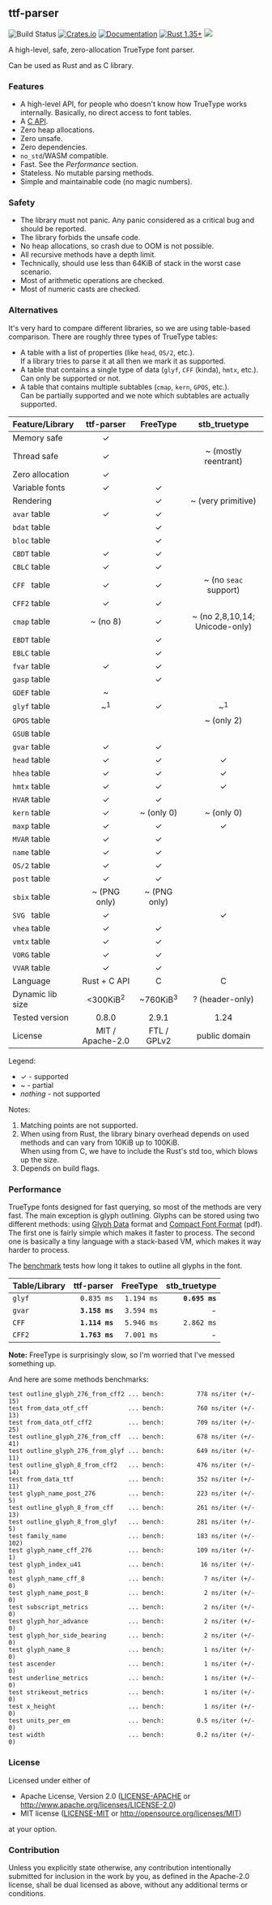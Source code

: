 ## ttf-parser
![Build Status](https://github.com/RazrFalcon/ttf-parser/workflows/Rust/badge.svg)
[![Crates.io](https://img.shields.io/crates/v/ttf-parser.svg)](https://crates.io/crates/ttf-parser)
[![Documentation](https://docs.rs/ttf-parser/badge.svg)](https://docs.rs/ttf-parser)
[![Rust 1.35+](https://img.shields.io/badge/rust-1.35+-orange.svg)](https://www.rust-lang.org)
![](https://img.shields.io/badge/unsafe-forbidden-brightgreen.svg)

A high-level, safe, zero-allocation TrueType font parser.

Can be used as Rust and as C library.

### Features

- A high-level API, for people who doesn't know how TrueType works internally.
  Basically, no direct access to font tables.
- A [C API](./c-api).
- Zero heap allocations.
- Zero unsafe.
- Zero dependencies.
- `no_std`/WASM compatible.
- Fast. See the *Performance* section.
- Stateless. No mutable parsing methods.
- Simple and maintainable code (no magic numbers).

### Safety

- The library must not panic. Any panic considered as a critical bug and should be reported.
- The library forbids the unsafe code.
- No heap allocations, so crash due to OOM is not possible.
- All recursive methods have a depth limit.
- Technically, should use less than 64KiB of stack in the worst case scenario.
- Most of arithmetic operations are checked.
- Most of numeric casts are checked.

### Alternatives

It's very hard to compare different libraries, so we are using table-based comparison.
There are roughly three types of TrueType tables:

- A table with a list of properties (like `head`, `OS/2`, etc.).<br/>
  If a library tries to parse it at all then we mark it as supported.
- A table that contains a single type of data (`glyf`, `CFF` (kinda), `hmtx`, etc.).<br/>
  Can only be supported or not.
- A table that contains multiple subtables (`cmap`, `kern`, `GPOS`, etc.).<br/>
  Can be partially supported and we note which subtables are actually supported.

| Feature/Library   | ttf-parser             | FreeType            | stb_truetype                   |
| ----------------- | :--------------------: | :-----------------: | :----------------------------: |
| Memory safe       | ✓                      |                     |                                |
| Thread safe       | ✓                      |                     | ~ (mostly reentrant)           |
| Zero allocation   | ✓                      |                     |                                |
| Variable fonts    | ✓                      | ✓                   |                                |
| Rendering         |                        | ✓                   | ~ (very primitive)             |
| `avar` table      | ✓                      | ✓                   |                                |
| `bdat` table      |                        | ✓                   |                                |
| `bloc` table      |                        | ✓                   |                                |
| `CBDT` table      | ✓                      | ✓                   |                                |
| `CBLC` table      | ✓                      | ✓                   |                                |
| `CFF `&nbsp;table | ✓                      | ✓                   | ~ (no `seac` support)          |
| `CFF2` table      | ✓                      | ✓                   |                                |
| `cmap` table      | ~ (no 8)               | ✓                   | ~ (no 2,8,10,14; Unicode-only) |
| `EBDT` table      |                        | ✓                   |                                |
| `EBLC` table      |                        | ✓                   |                                |
| `fvar` table      | ✓                      | ✓                   |                                |
| `gasp` table      |                        | ✓                   |                                |
| `GDEF` table      | ~                      |                     |                                |
| `glyf` table      | ~<sup>1</sup>          | ✓                   | ~<sup>1</sup>                  |
| `GPOS` table      |                        |                     | ~ (only 2)                     |
| `GSUB` table      |                        |                     |                                |
| `gvar` table      | ✓                      | ✓                   |                                |
| `head` table      | ✓                      | ✓                   | ✓                              |
| `hhea` table      | ✓                      | ✓                   | ✓                              |
| `hmtx` table      | ✓                      | ✓                   | ✓                              |
| `HVAR` table      | ✓                      | ✓                   |                                |
| `kern` table      | ✓                      | ~ (only 0)          | ~ (only 0)                     |
| `maxp` table      | ✓                      | ✓                   | ✓                              |
| `MVAR` table      | ✓                      | ✓                   |                                |
| `name` table      | ✓                      | ✓                   |                                |
| `OS/2` table      | ✓                      | ✓                   |                                |
| `post` table      | ✓                      | ✓                   |                                |
| `sbix` table      | ~ (PNG only)           | ~ (PNG only)        |                                |
| `SVG `&nbsp;table | ✓                      |                     | ✓                              |
| `vhea` table      | ✓                      | ✓                   |                                |
| `vmtx` table      | ✓                      | ✓                   |                                |
| `VORG` table      | ✓                      | ✓                   |                                |
| `VVAR` table      | ✓                      | ✓                   |                                |
| Language          | Rust + C API           | C                   | C                              |
| Dynamic lib size  | <300KiB<sup>2</sup>    | ~760KiB<sup>3</sup> | ? (header-only)                |
| Tested version    | 0.8.0                  | 2.9.1               | 1.24                           |
| License           | MIT / Apache-2.0       | FTL / GPLv2         | public domain                  |

Legend:

- ✓ - supported
- ~ - partial
- *nothing* - not supported

Notes:

1. Matching points are not supported.
2. When using from Rust, the library binary overhead depends on used methods
   and can vary from 10KiB up to 100KiB.<br/>
   When using from C, we have to include the Rust's std too, which blows up the size.
3. Depends on build flags.

### Performance

TrueType fonts designed for fast querying, so most of the methods are very fast.
The main exception is glyph outlining. Glyphs can be stored using two different methods:
using [Glyph Data](https://docs.microsoft.com/en-us/typography/opentype/spec/glyf) format
and [Compact Font Format](http://wwwimages.adobe.com/content/dam/Adobe/en/devnet/font/pdfs/5176.CFF.pdf) (pdf).
The first one is fairly simple which makes it faster to process.
The second one is basically a tiny language with a stack-based VM, which makes it way harder to process.

The [benchmark](./benches/outline/) tests how long it takes to outline all glyphs in the font.

| Table/Library | ttf-parser     | FreeType   | stb_truetype   |
| ------------- | -------------: | ---------: | -------------: |
| `glyf`        |   `0.835 ms`   | `1.194 ms` | **`0.695 ms`** |
| `gvar`        | **`3.158 ms`** | `3.594 ms` |              - |
| `CFF`         | **`1.114 ms`** | `5.946 ms` |   `2.862 ms`   |
| `CFF2`        | **`1.763 ms`** | `7.001 ms` |              - |

**Note:** FreeType is surprisingly slow, so I'm worried that I've messed something up.

And here are some methods benchmarks:

```text
test outline_glyph_276_from_cff2 ... bench:         778 ns/iter (+/- 15)
test from_data_otf_cff           ... bench:         760 ns/iter (+/- 13)
test from_data_otf_cff2          ... bench:         709 ns/iter (+/- 25)
test outline_glyph_276_from_cff  ... bench:         678 ns/iter (+/- 41)
test outline_glyph_276_from_glyf ... bench:         649 ns/iter (+/- 11)
test outline_glyph_8_from_cff2   ... bench:         476 ns/iter (+/- 14)
test from_data_ttf               ... bench:         352 ns/iter (+/- 11)
test glyph_name_post_276         ... bench:         223 ns/iter (+/- 5)
test outline_glyph_8_from_cff    ... bench:         261 ns/iter (+/- 13)
test outline_glyph_8_from_glyf   ... bench:         281 ns/iter (+/- 5)
test family_name                 ... bench:         183 ns/iter (+/- 102)
test glyph_name_cff_276          ... bench:         109 ns/iter (+/- 1)
test glyph_index_u41             ... bench:          16 ns/iter (+/- 0)
test glyph_name_cff_8            ... bench:           7 ns/iter (+/- 0)
test glyph_name_post_8           ... bench:           2 ns/iter (+/- 0)
test subscript_metrics           ... bench:           2 ns/iter (+/- 0)
test glyph_hor_advance           ... bench:           2 ns/iter (+/- 0)
test glyph_hor_side_bearing      ... bench:           2 ns/iter (+/- 0)
test glyph_name_8                ... bench:           1 ns/iter (+/- 0)
test ascender                    ... bench:           1 ns/iter (+/- 0)
test underline_metrics           ... bench:           1 ns/iter (+/- 0)
test strikeout_metrics           ... bench:           1 ns/iter (+/- 0)
test x_height                    ... bench:           1 ns/iter (+/- 0)
test units_per_em                ... bench:         0.5 ns/iter (+/- 0)
test width                       ... bench:         0.2 ns/iter (+/- 0)
```

### License

Licensed under either of

- Apache License, Version 2.0
  ([LICENSE-APACHE](LICENSE-APACHE) or http://www.apache.org/licenses/LICENSE-2.0)
- MIT license
  ([LICENSE-MIT](LICENSE-MIT) or http://opensource.org/licenses/MIT)

at your option.

### Contribution

Unless you explicitly state otherwise, any contribution intentionally submitted
for inclusion in the work by you, as defined in the Apache-2.0 license, shall be
dual licensed as above, without any additional terms or conditions.
